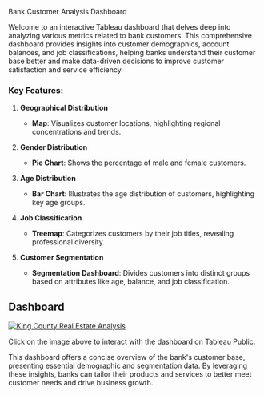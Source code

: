 Bank Customer Analysis Dashboard

Welcome to an interactive Tableau dashboard that delves deep into analyzing various metrics related to bank customers. This comprehensive dashboard provides insights into customer demographics, account balances, and job classifications, helping banks understand their customer base better and make data-driven decisions to improve customer satisfaction and service efficiency.

### Key Features:

1. **Geographical Distribution**
   - **Map**: Visualizes customer locations, highlighting regional concentrations and trends.

2. **Gender Distribution**
   - **Pie Chart**: Shows the percentage of male and female customers.

3. **Age Distribution**
   - **Bar Chart**: Illustrates the age distribution of customers, highlighting key age groups.

4. **Job Classification**
   - **Treemap**: Categorizes customers by their job titles, revealing professional diversity.

5. **Customer Segmentation**
   - **Segmentation Dashboard**: Divides customers into distinct groups based on attributes like age, balance, and job classification.


## Dashboard

[![King County Real Estate Analysis](https://public.tableau.com/static/images/YO/your_dashboard_name/1.png)](https://public.tableau.com/shared/ZTGTZKT7J?:display_count=n&:origin=viz_share_link)

Click on the image above to interact with the dashboard on Tableau Public.



This dashboard offers a concise overview of the bank's customer base, presenting essential demographic and segmentation data. By leveraging these insights, banks can tailor their products and services to better meet customer needs and drive business growth.








